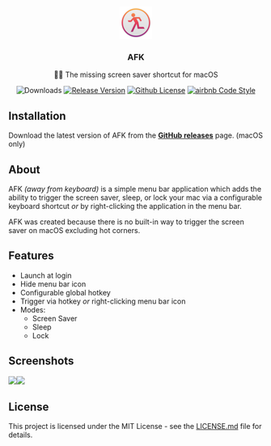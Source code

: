 <p align="center">
    <img src="./screenshots/icon@2x.png" height="64">
    <h3 align="center">AFK</h3>
    <p align="center">🏃‍♂️ The missing screen saver shortcut for macOS<p>
    <p align="center">
      <img src="https://img.shields.io/github/downloads/jamieweavis/afk/total.svg" alt="Downloads">
      <a href="https://github.com/jamieweavis/afk/releases"><img src="https://img.shields.io/github/release/jamieweavis/afk.svg" alt="Release Version"></a>
      <a href="https://raw.githubusercontent.com/jamieweavis/afk/master/LICENSE.md"><img src="https://img.shields.io/badge/license-MIT-blue.svg" alt="Github License"></a>
      <a href="https://github.com/airbnb/javascript"><img src="https://img.shields.io/badge/codestyle-airbnb-fd5c63.svg" alt="airbnb Code Style"></a>
    </p>
</p>

## Installation

Download the latest version of AFK from the **[GitHub releases](https://github.com/jamieweavis/afk/releases)** page. (macOS only)

## About

AFK *(away from keyboard)* is a simple menu bar application which adds the ability to trigger the screen saver, sleep, or lock your mac via a configurable keyboard shortcut *or* by right-clicking the application in the menu bar.

AFK was created because there is no built-in way to trigger the screen saver on macOS excluding hot corners.

## Features

* Launch at login
* Hide menu bar icon
* Configurable global hotkey
* Trigger via hotkey *or* right-clicking menu bar icon
* Modes:
  * Screen Saver
  * Sleep
  * Lock

## Screenshots

<img src="https://github.com/jamieweavis/afk/raw/master/screenshots/menubar.png" width="380"><img src="https://github.com/jamieweavis/afk/raw/master/screenshots/preferences.png" width="380">

## License

This project is licensed under the MIT License - see the [LICENSE.md](LICENSE.md) file for details.
